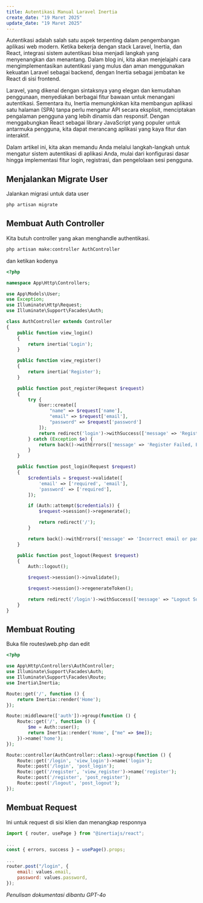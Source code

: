 ```yaml
---
title: Autentikasi Manual Laravel Inertia
create_date: "19 Maret 2025"
update_date: "19 Maret 2025"
---
```


Autentikasi adalah salah satu aspek terpenting dalam pengembangan aplikasi web modern. Ketika bekerja dengan stack Laravel, Inertia, dan React, integrasi sistem autentikasi bisa menjadi langkah yang menyenangkan dan menantang. Dalam blog ini, kita akan menjelajahi cara mengimplementasikan autentikasi yang mulus dan aman menggunakan kekuatan Laravel sebagai backend, dengan Inertia sebagai jembatan ke React di sisi frontend.

Laravel, yang dikenal dengan sintaksnya yang elegan dan kemudahan penggunaan, menyediakan berbagai fitur bawaan untuk menangani autentikasi. Sementara itu, Inertia memungkinkan kita membangun aplikasi satu halaman (SPA) tanpa perlu mengatur API secara eksplisit, menciptakan pengalaman pengguna yang lebih dinamis dan responsif. Dengan menggabungkan React sebagai library JavaScript yang populer untuk antarmuka pengguna, kita dapat merancang aplikasi yang kaya fitur dan interaktif.

Dalam artikel ini, kita akan memandu Anda melalui langkah-langkah untuk mengatur sistem autentikasi di aplikasi Anda, mulai dari konfigurasi dasar hingga implementasi fitur login, registrasi, dan pengelolaan sesi pengguna.


## Menjalankan Migrate User
Jalankan migrasi untuk data user

```bash
php artisan migrate
```

## Membuat Auth Controller
Kita butuh controller yang akan menghandle authentikasi.

```bash
php artisan make:controller AuthController
```

dan ketikan kodenya

```php
<?php

namespace App\Http\Controllers;

use App\Models\User;
use Exception;
use Illuminate\Http\Request;
use Illuminate\Support\Facades\Auth;

class AuthController extends Controller
{
    public function view_login()
    {
        return inertia('Login');
    }

    public function view_register()
    {
        return inertia('Register');
    }

    public function post_register(Request $request)
    {
        try {
            User::create([
                "name" => $request['name'],
                "email" => $request['email'],
                "password" => $request['password']
            ]);
            return redirect('login')->withSuccess(['message' => 'Register Successfuly']);
        } catch (Exception $e) {
            return back()->withErrors(['message' => 'Register Failed, Email duplicate']);
        }
    }

    public function post_login(Request $request)
    {
        $credentials = $request->validate([
            'email' => ['required', 'email'],
            'password' => ['required'],
        ]);

        if (Auth::attempt($credentials)) {
            $request->session()->regenerate();

            return redirect('/');
        }

        return back()->withErrors(['message' => 'Incorrect email or password!']);
    }

    public function post_logout(Request $request)
    {
        Auth::logout();

        $request->session()->invalidate();

        $request->session()->regenerateToken();

        return redirect('/login')->withSuccess(['message' => "Logout Successfuly"]);
    }
}
```

## Membuat Routing
Buka file routes\web.php dan edit

```php
<?php

use App\Http\Controllers\AuthController;
use Illuminate\Support\Facades\Auth;
use Illuminate\Support\Facades\Route;
use Inertia\Inertia;

Route::get('/', function () {
    return Inertia::render('Home');
});

Route::middleware(['auth'])->group(function () {
    Route::get('/', function () {
        $me = Auth::user();
        return Inertia::render('Home', ["me" => $me]);
    })->name('home');
});

Route::controller(AuthController::class)->group(function () {
    Route::get('/login', 'view_login')->name('login');
    Route::post('/login', 'post_login');
    Route::get('/register', 'view_register')->name('register');
    Route::post('/register', 'post_register');
    Route::post('/logout', 'post_logout');
});
```

## Membuat Request
Ini untuk request di sisi klien dan menangkap responnya

```js
import { router, usePage } from "@inertiajs/react";

...
const { errors, success } = usePage().props;

...
router.post("/login", {
    email: values.email,
    password: values.password,
});
```

*Penulisan dokumentasi dibantu GPT-4o*